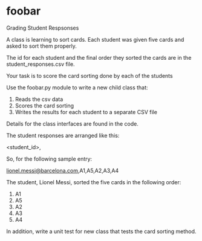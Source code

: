 # foobar

Grading Student Respsonses

A class is learning to sort cards.  Each student was given five cards and asked to sort them properly.

The id for each student and the final order they sorted the cards are in the student_responses.csv file.

Your task is to score the card sorting done by each of the students

Use the foobar.py module to write a new child class that:
1. Reads the csv data
2. Scores the card sorting
3. Writes the results for each student to a separate CSV file

Details for the class interfaces are found in the code.

The student responses are arranged like this:

<student_id>, <card labels>

So, for the following sample entry:

lionel.messi@barcelona.com,A1,A5,A2,A3,A4

The student, Lionel Messi, sorted the five cards in the following order:
1. A1
2. A5
3. A2
4. A3
5. A4

In addition, write a unit test for new class that tests the card sorting method.

